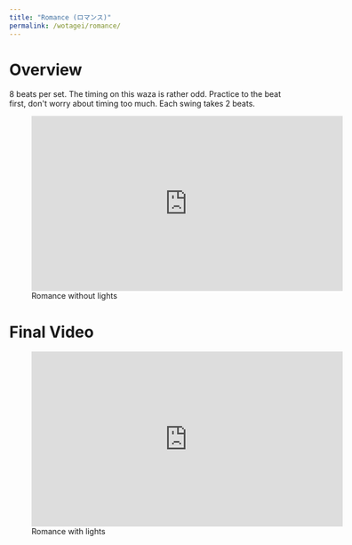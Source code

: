 ```yaml
---
title: "Romance (ロマンス)"
permalink: /wotagei/romance/
---
```


# Overview
8 beats per set.
The timing on this waza is rather odd.
Practice to the beat first, don't worry about timing too much.
Each swing takes 2 beats.
<figure>
<iframe width="560" height="315" src="https://www.youtube.com/embed/jcX1VNDvs0s" frameborder="0" allow="accelerometer; autoplay; encrypted-media; gyroscope; picture-in-picture" allowfullscreen></iframe>
<figcaption>Romance without lights</figcaption>
</figure>

# Final Video
<figure>
<iframe width="560" height="315" src="https://www.youtube.com/embed/IZ19gVTLChI" frameborder="0" allow="accelerometer; autoplay; encrypted-media; gyroscope; picture-in-picture" allowfullscreen></iframe>
<figcaption>Romance with lights</figcaption>
</figure>
